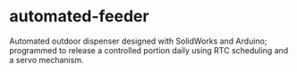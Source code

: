# automated-feeder
Automated outdoor dispenser designed with SolidWorks and Arduino; programmed to release a controlled portion daily using RTC scheduling and a servo mechanism.

